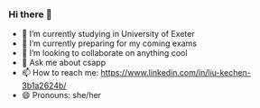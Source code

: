### Hi there 👋

<!--
**kechenkristin/kechenkristin** is a ✨ _special_ ✨ repository because its `README.md` (this file) appears on your GitHub profile.

Here are some ideas to get you started:
-->

- 🔭 I’m currently studying in University of Exeter 
- 🌱 I’m currently preparing for my coming exams
- 👯 I’m looking to collaborate on anything cool
- 💬 Ask me about csapp
- 📫 How to reach me: https://www.linkedin.com/in/liu-kechen-3b1a2624b/
- 😄 Pronouns: she/her
